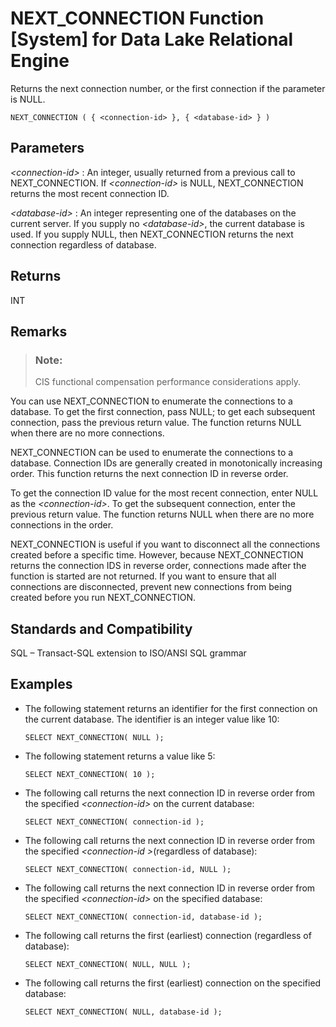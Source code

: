 <!-- loioa567dab684f21015b1ad9ffdb01bb91a -->

# NEXT\_CONNECTION Function \[System\] for Data Lake Relational Engine

Returns the next connection number, or the first connection if the parameter is NULL.



```
NEXT_CONNECTION ( { <connection-id> }, { <database-id> } )
```



<a name="loioa567dab684f21015b1ad9ffdb01bb91a__iq_refbb_789"/>

## Parameters

 *<connection-id\>*
 :   An integer, usually returned from a previous call to NEXT\_CONNECTION. If *<connection-id\>* is NULL, NEXT\_CONNECTION returns the most recent connection ID.

  *<database-id\>*
 :   An integer representing one of the databases on the current server. If you supply no *<database-id\>*, the current database is used. If you supply NULL, then NEXT\_CONNECTION returns the next connection regardless of database.

 

## Returns

INT



<a name="loioa567dab684f21015b1ad9ffdb01bb91a__iq_refbb_791"/>

## Remarks

> ### Note:  
> CIS functional compensation performance considerations apply.

You can use NEXT\_CONNECTION to enumerate the connections to a database. To get the first connection, pass NULL; to get each subsequent connection, pass the previous return value. The function returns NULL when there are no more connections.

NEXT\_CONNECTION can be used to enumerate the connections to a database. Connection IDs are generally created in monotonically increasing order. This function returns the next connection ID in reverse order.

To get the connection ID value for the most recent connection, enter NULL as the *<connection-id\>*. To get the subsequent connection, enter the previous return value. The function returns NULL when there are no more connections in the order.

NEXT\_CONNECTION is useful if you want to disconnect all the connections created before a specific time. However, because NEXT\_CONNECTION returns the connection IDS in reverse order, connections made after the function is started are not returned. If you want to ensure that all connections are disconnected, prevent new connections from being created before you run NEXT\_CONNECTION.



<a name="loioa567dab684f21015b1ad9ffdb01bb91a__iq_refbb_792"/>

## Standards and Compatibility

SQL – Transact-SQL extension to ISO/ANSI SQL grammar



<a name="loioa567dab684f21015b1ad9ffdb01bb91a__iq_refbb_793"/>

## Examples

-   The following statement returns an identifier for the first connection on the current database. The identifier is an integer value like 10:

    ```
    SELECT NEXT_CONNECTION( NULL );
    ```

-   The following statement returns a value like 5:

    ```
    SELECT NEXT_CONNECTION( 10 );
    ```

-   The following call returns the next connection ID in reverse order from the specified *<connection-id\>* on the current database:

    ```
    SELECT NEXT_CONNECTION( connection-id );
    ```

-   The following call returns the next connection ID in reverse order from the specified *<connection-id \>*\(regardless of database\):

    ```
    SELECT NEXT_CONNECTION( connection-id, NULL );
    ```

-   The following call returns the next connection ID in reverse order from the specified *<connection-id\>* on the specified database:

    ```
    SELECT NEXT_CONNECTION( connection-id, database-id );
    ```

-   The following call returns the first \(earliest\) connection \(regardless of database\):

    ```
    SELECT NEXT_CONNECTION( NULL, NULL );
    ```

-   The following call returns the first \(earliest\) connection on the specified database:

    ```
    SELECT NEXT_CONNECTION( NULL, database-id );
    ```


